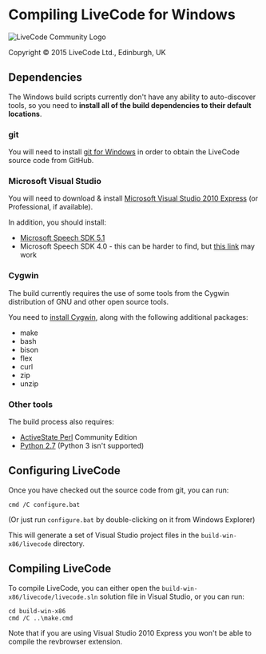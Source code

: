 # Compiling LiveCode for Windows

![LiveCode Community Logo](http://livecode.com/wp-content/uploads/2015/02/livecode-logo.png)

Copyright © 2015 LiveCode Ltd., Edinburgh, UK

## Dependencies

The Windows build scripts currently don't have any ability to auto-discover tools, so you need to **install all of the build dependencies to their default locations**.

### git

You will need to install [git for Windows](https://git-scm.com/download/win) in order to obtain the LiveCode source code from GitHub.

### Microsoft Visual Studio

You will need to download & install [Microsoft Visual Studio 2010 Express](http://download.microsoft.com/download/1/E/5/1E5F1C0A-0D5B-426A-A603-1798B951DDAE/VS2010Express1.iso) (or Professional, if available).

In addition, you should install:

* [Microsoft Speech SDK 5.1](https://www.microsoft.com/en-gb/download/details.aspx?id=10121)
* Microsoft Speech SDK 4.0 - this can be harder to find, but [this link](ftp://ftp.boulder.ibm.com/software/viavoicesdk/sapi4sdk.exe) may work

### Cygwin

The build currently requires the use of some tools from the Cygwin distribution of GNU and other open source tools.

You need to [install Cygwin](https://cygwin.com/install.html), along with the following additional packages:

* make
* bash
* bison
* flex
* curl
* zip
* unzip

### Other tools

The build process also requires:

* [ActiveState Perl](https://www.activestate.com/activeperl/downloads) Community Edition
* [Python 2.7](https://www.python.org/) (Python 3 isn't supported)

## Configuring LiveCode

Once you have checked out the source code from git, you can run:

````
cmd /C configure.bat
````

(Or just run `configure.bat` by double-clicking on it from Windows Explorer)

This will generate a set of Visual Studio project files in the `build-win-x86/livecode` directory.

## Compiling LiveCode

To compile LiveCode, you can either open the `build-win-x86/livecode/livecode.sln` solution file in Visual Studio, or you can run:

````
cd build-win-x86
cmd /C ..\make.cmd
````

Note that if you are using Visual Studio 2010 Express you won't be able to compile the revbrowser extension.
